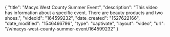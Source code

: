 {
    "title": "Macys West County Summer Event",
    "description": "This video has information about a specific event. There are beauty products and two shoes.",
    "videoid": "164599232",
    "date_created": "1527622166",
    "date_modified": "1546466796",
    "type": "captivate",
    "layout": "video",
    "url": "\/v\/macys-west-county-summer-event\/164599232"
}